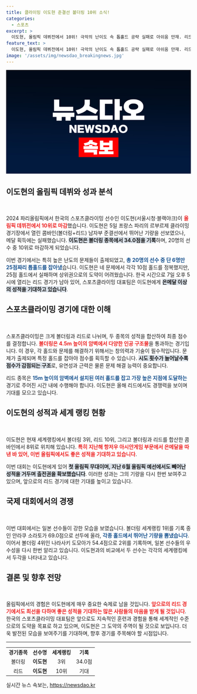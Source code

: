 ```yaml
---
title: 클라이밍 이도현 준결선 볼더링 10위 소식!
categories:
  - 스포츠
excerpt: >
  이도현, 올림픽 데뷔전에서 10위! 극악의 난이도 속 톱홀드 공략 실패로 아쉬움 만재. 리드 경기에서의 역전 가능성은? 기대되는 한국의 스포츠클라이밍 자존심!
feature_text: >
  이도현, 올림픽 데뷔전에서 10위! 극악의 난이도 속 톱홀드 공략 실패로 아쉬움 만재. 리드 경기에서의 역전 가능성은? 기대되는 한국의 스포츠클라이밍 자존심!
image: '/assets/img/newsdao_breakingnews.jpg'
---
```


<p><img src="/assets/img/newsdao_breakingnews.jpg" alt="koreaapp 속보" /></p>

<h2 data-ke-size="size26">이도현의 올림픽 데뷔와 성과 분석</h2> 

<p data-ke-size="size16">&nbsp;</p>

<p>2024 파리올림픽에서 한국의 스포츠클라이밍 선수인 이도현(서울시청·블랙야크)이 <b><span style="color: #ee2323;">올림픽 데뷔전에서 10위로 마감</span></b>했습니다. 이도현은 5일 프랑스 파리의 르부르제 클라이밍 경기장에서 열린 콤바인(볼더링+리드) 남자부 준결선에서 뛰어난 기량을 선보였으나, 메달 획득에는 실패했습니다. <b><span style="background-color: #21538527;">이도현은 볼더링 종목에서 34.0점을 기록</span></b>하며, 20명의 선수 중 10위로 마감하게 되었습니다.   </p>

<p>이번 경기에서는 특히 높은 난도의 문제들이 출제되었고, <b><span style="color: #1a5490;">총 20명의 선수 중 단 6명만 25점짜리 톱홀드를 잡아냈</span></b>습니다. 이도현은 네 문제에서 각각 10점 홀드를 정복했지만, 25점 홀드에서 실패하며 상위권으로의 도약이 어려웠습니다. 한국 시간으로 7일 오후 5시에 열리는 리드 경기가 남아 있어, 스포츠클라이밍 대표팀은 이도현에게 <b><span style="background-color: #21538527;">은메달 이상의 성적을 기대하고 있습니다</span></b>.</p>

<h2 data-ke-size="size26">스포츠클라이밍 경기에 대한 이해</h2> 

<p data-ke-size="size16">&nbsp;</p>

<p>스포츠클라이밍은 크게 볼더링과 리드로 나뉘며, 두 종목의 성적을 합산하여 최종 점수를 결정합니다. <b><span style="color: #ee2323;">볼더링은 4.5m 높이의 암벽에서 다양한 인공 구조물</span></b>을 통과하는 경기입니다. 이 경우, 각 홀드와 문제를 해결하기 위해서는 창의력과 기술이 필수적입니다. 문제가 출제되며 특정 홀드를 잡아야 점수를 획득할 수 있습니다. <b><span style="background-color: #21538527;">시도 횟수가 늘어날수록 점수가 감점되는 구조</span></b>로, 유연성과 근력은 물론 문제 해결 능력이 중요합니다. </p>

<p>리드 종목은 <b><span style="color: #1a5490;">15m 높이의 암벽에서 설치된 여러 홀드를 잡고 가장 높은 지점에 도달하는</span></b> 경기로 주어진 시간 내에 수행해야 합니다. 이도현은 올해 리드에서도 경쟁력을 보이며 기대를 모으고 있습니다.</p>

<h2 data-ke-size="size26">이도현의 성적과 세계 랭킹 현황</h2> 

<p data-ke-size="size16">&nbsp;</p>

<p>이도현은 현재 세계랭킹에서 볼더링 3위, 리드 10위, 그리고 볼더링과 리드를 합산한 콤바인에서 8위로 위치해 있습니다. <b><span style="color: #ee2323;">특히 지난해 항저우 아시안게임 부문에서 은메달을 따낸 바 있어, 이번 올림픽에서도 좋은 성적을 기대하고 있습니다</span></b>. </p>

<p>이번 대회는 이도현에게 있어 <b><span style="background-color: #21538527;">첫 올림픽 무대이며, 지난 6월 올림픽 예선에서도 빼어난 성적을 거두며 출전권을 확보했습니다</span></b>. 이러한 성과는 그의 기량을 다시 한번 보여주고 있으며, 앞으로의 리드 경기에 대한 기대를 높이고 있습니다. </p>

<h2 data-ke-size="size26">국제 대회에서의 경쟁</h2> 

<p data-ke-size="size16">&nbsp;</p>

<p>이번 대회에서는 일본 선수들이 강한 모습을 보였습니다. 볼더링 세계랭킹 1위를 기록 중인 안라쿠 소라토가 69.0점으로 선두에 올라, <b><span style="color: #1a5490;">각종 홀드에서 뛰어난 기량을 뽐냈습니다</span></b>. 이어서 볼더링 4위인 나라사키 도모아가 54.4점으로 2위를 기록하며, 일본 선수들의 우수성을 다시 한번 알리고 있습니다. 이도현과의 비교에서 두 선수는 각각의 세계랭킹에서 두각을 나타내고 있습니다.</p>

<h2 data-ke-size="size26">결론 및 향후 전망</h2> 

<p data-ke-size="size16">&nbsp;</p>

<p>올림픽에서의 경험은 이도현에게 매우 중요한 숙제로 남을 것입니다. <b><span style="color: #ee2323;">앞으로의 리드 경기에서도 최선을 다하며 좋은 성적을 기대하는 많은 사람들의 마음을 받게 될 것입니다</span></b>. 한국의 스포츠클라이밍 대표팀은 앞으로도 지속적인 훈련과 경험을 통해 세계적인 수준으로의 도약을 목표로 하고 있으며, 이도현은 그 도약의 주역이 될 것으로 보입니다. 더욱 발전된 모습을 보여주기를 기대하며, 향후 경기를 주목해야 할 시점입니다.</p>

<hr/>

<table style="width: 100%; text-align: center;">
<tr>
<td style="text-align: center; height: 17px;"><b>경기종목</b></td>
<td style="text-align: center; height: 17px;"><b>선수명</b></td>
<td style="text-align: center; height: 17px;"><b>세계랭킹</b></td>
<td style="text-align: center; height: 17px;"><b>기록</b></td>
</tr>
<tr>
<td style="text-align: center; height: 17px;">볼더링</td>
<td style="text-align: center; height: 17px;"><b>이도현</b></td>
<td style="text-align: center; height: 17px;">3위</td>
<td style="text-align: center; height: 17px;">34.0점</td>
</tr>
<tr>
<td style="text-align: center; height: 17px;">리드</td>
<td style="text-align: center; height: 17px;"><b>이도현</b></td>
<td style="text-align: center; height: 17px;">10위</td>
<td style="text-align: center; height: 17px;">기대</td>
</tr>
</table>

<p data-ke-size="size16"></p>
실시간 뉴스 속보는, <a href="https://newsdao.kr" rel="dofollow">https://newsdao.kr</a>


